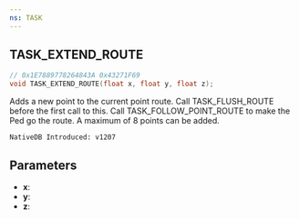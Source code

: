 ```yaml
---
ns: TASK
---
```

## TASK_EXTEND_ROUTE

```c
// 0x1E7889778264843A 0x43271F69
void TASK_EXTEND_ROUTE(float x, float y, float z);
```

Adds a new point to the current point route. Call TASK_FLUSH_ROUTE before the first call to this. Call TASK_FOLLOW_POINT_ROUTE to make the Ped go the route.
A maximum of 8 points can be added.

```
NativeDB Introduced: v1207
```

## Parameters
* **x**:
* **y**:
* **z**:
